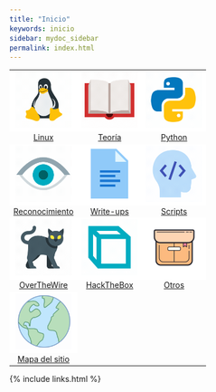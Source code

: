 ```yaml
---
title: "Inicio"
keywords: inicio
sidebar: mydoc_sidebar
permalink: index.html
---
```


<link rel="stylesheet" type="text/css" href="/css/index.css" media="screen" />

<table class="index">
	<tr style="background-color: white;">
		<td style="border-top: 0px;"><center><a href="#"><img class="index" src="images/logos_inicio/linux.gif" style="max-width: 100px; height: 100px;"></a></center></td>
		<td style="border-top: 0px;"><center><a href="#"><img class="index" src="images/logos_inicio/teoria.gif" style="max-width: 100px; height: 100px;"></a></center></td>
		<td style="border-top: 0px;"><center><a href="#"><img class="index" src="images/logos_inicio/python.gif" style="max-width: 100px; height: 100px;"></a></center></td>	
	</tr>
	<tr>
		<td style="border-top: 0px;"><center><a href="#">Linux</a></center></td>
		<td style="border-top: 0px;"><center><a href="#">Teoría</a></center></td>
		<td style="border-top: 0px;"><center><a href="#">Python</a></center></td>
	</tr>
	<tr style="background-color: white;">
		<td style="border-top: 0px;"><center><a href="#"><img class="index" src="images/logos_inicio/reconocimiento.gif" style="max-width: 100px; height: 100px;"></a></center></td>	
		<td style="border-top: 0px;"><center><a href="#"><img class="index" src="images/logos_inicio/writeups.gif" style="max-width: 100px; height: 100px;"></a></center></td>	
		<td style="border-top: 0px;"><center><a href="#"><img class="index" src="images/logos_inicio/scripts.gif" style="max-width: 100px; height: 100px;"></a></center></td>
	</tr>
	<tr>
		<td style="border-top: 0px;"><center><a href="#">Reconocimiento</a></center></td>
		<td style="border-top: 0px;"><center><a href="#">Write-ups</a></center></td>
		<td style="border-top: 0px;"><center><a href="#">Scripts</a></center></td>
	</tr>
	<tr style="background-color: white;">	
		<td style="border-top: 0px;"><center><a href="#"><img class="index" src="images/logos_inicio/otw.gif" style="max-width: 100px; height: 100px;"></a></center></td>	
		<td style="border-top: 0px;"><center><a href="#"><img class="index" src="images/logos_inicio/htb.gif" style="max-width: 100px; height: 100px;"></a></center></td>	
		<td style="border-top: 0px;"><center><a href="#"><img class="index" src="images/logos_inicio/otros.gif" style="max-width: 100px; height: 100px;"></a></center></td>
	</tr>
	<tr>
		<td style="border-top: 0px;"><center><a href="#">OverTheWire</a></center></td>
		<td style="border-top: 0px;"><center><a href="#">HackTheBox</a></center></td>
		<td style="border-top: 0px;"><center><a href="#">Otros</a></center></td>
	</tr>
	<tr style="background-color: white;">	
		<td style="border-top: 0px;"><center><a href="#"><img class="index" src="images/logos_inicio/mapa.gif" style="max-width: 100px; height: 100px;"></a></center></td>	
	</tr>
	<tr>
		<td style="border-top: 0px;"><center><a href="#">Mapa del sitio</a></center></td>
	</tr>

</table>


{% include links.html %}
